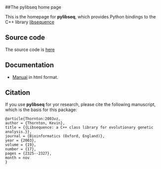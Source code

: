 ##The pylibseq home page

This is the homepage for __pylibseq__, which provides Python bindings to the C++ library [libsequence](http://github.com/molpopgen/libsequence)

## Source code

The source code is [here](https://github.com/molpopgen/pylibseq)

## Documentation

* [Manual](_build/html/index.html) in html format.

## Citation

If you use __pylibseq__ for yor research, please cite the following manuscript, which is the basis for this package:

~~~
@article{Thornton:2003vz,
author = {Thornton, Kevin},
title = {{Libsequence: a C++ class library for evolutionary genetic analysis.}},
journal = {Bioinformatics (Oxford, England)},
year = {2003},
volume = {19},
number = {17},
pages = {2325--2327},
month = nov
}
~~~
